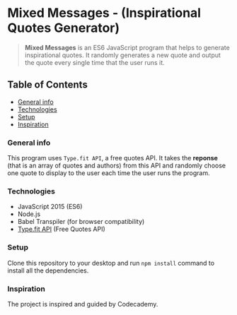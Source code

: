 
# Mixed Messages - (Inspirational Quotes Generator)

> **Mixed Messages** is an ES6 JavaScript program that helps to generate inspirational quotes. It randomly generates a new quote and output the quote every single time that the user runs it.

## Table of Contents

* [General info](#general-info)
* [Technologies](#technologies)
* [Setup](#setup)
* [Inspiration](#inspiration)

### General info

This program uses `Type.fit API`, a free quotes API. It takes the **reponse** (that is an array of quotes and authors) from this API and randomly choose one quote to display to the user each time the user runs the program.
### Technologies

* JavaScript 2015 (ES6)
* Node.js
* Babel Transpiler (for browser compatibility)
* [Type.fit API](https://type.fit/api/quotes) (Free Quotes API)

### Setup

Clone this repository to your desktop and run `npm install` command to install all the dependencies.

### Inspiration

 The project is inspired and guided by Codecademy.
